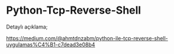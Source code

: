 # Python-Tcp-Reverse-Shell

Detaylı açıklama;

https://medium.com/@ahmtdnzabm/python-ile-tcp-reverse-shell-uygulamas%C4%B1-c7dead3e08b4

